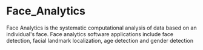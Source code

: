 # Face_Analytics
Face Analytics is the systematic computational analysis of data based on an individual's face. Face analytics software applications include face detection, facial landmark localization, age detection and gender detection
